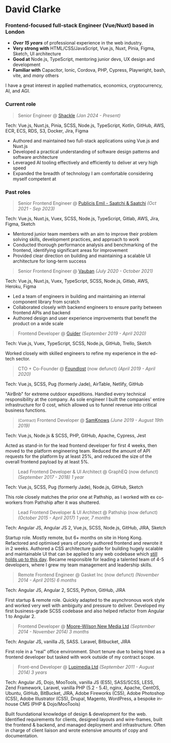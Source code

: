 # David Clarke
### Frontend-focused full-stack Engineer (Vue/Nuxt) based in London

- ***Over 15 years*** of professional experience in the web industry.
- **Very strong with** HTML/CSS/JavaScript, Vue.js, Nuxt, Pinia, Figma, Sketch, UI architecture
- **Good at** Node.js, TypeScript, mentoring junior devs, UX design and development
- **Familiar with** Capacitor, Ionic, Cordova, PHP, Cypress, Playwright, bash, vite, and *many* others

I have a great interest in applied mathematics, economics, cryptocurrency, AI, and AGI. 

### Current role

>Senior Engineer @ [Shackle](https://exploreshackle.com/) *(Jan 2024 - Present)*

Tech: Vue.js, Nuxt.js, Pinia, SCSS, Node.js, TypeScript, Kotlin, GitHub, AWS, ECR, ECS, RDS, S3, Docker, Jira, Figma

- Authored and maintained two full-stack applications using Vue.js and Nuxt.js
- Developed a practical understanding of software design patterns and software architecture
- Leveraged AI tooling effectively and efficiently to deliver at very high speed
- Expanded the breadth of technology I am comfortable considering myself competent at

### Past roles

>Senior Frontend Engineer @ [Publicis Emil - Saatchi & Saatchi](https://saatchi.co.uk/) *(Oct 2021 - Sep 2023)*

Tech: Vue.js, Nuxt.js, Vuex, SCSS, Node.js, TypeScript, Gitlab, AWS, Jira, Figma, Sketch

- Mentored junior team members with an aim to improve their problem solving skills, development practices, and approach to work
- Conducted thorough performance analysis and benchmarking of the frontend, identifying significant areas for improvement
- Provided clear direction on building and maintaining a scalable UI architecture for long-term success

>Senior Frontend Engineer @ [Vauban](https://vauban.io) *(July 2020 - October 2021)*

Tech: Vue.js, Nuxt.js, Vuex, TypeScript, SCSS, Node.js, Gitlab, AWS, Heroku, Figma

- Led a team of engineers in building and maintaining an internal component library from scratch
- Collaborated closely with backend engineers to ensure parity between frontend APIs and backend
- Authored design and user experience improvements that benefit the product on a wide scale

>Frontend Developer @ [Guider](https://www.guider-ai.com/) *(September 2019 - April 2020)*

Tech: Vue.js, Vuex, TypeScript, SCSS, Node.js, GitHub, Trello, Sketch

Worked closely with skilled engineers to refine my experience in the ed-tech sector.

>CTO + Co-Founder @ [Foundlost](https://foundlo.st) (now defunct)  *(April 2019 - April 2020)*

Tech: Vue.js, SCSS, Pug (formerly Jade), AirTable, Netlify, GitHub

"AirBnb" for extreme outdoor expeditions. Handled every technical responsibility at the company. As sole engineer I built the companies' entire infrastructure for 0 cost, which allowed us to funnel revenue into critical business functions.

><small>(Contract)</small> Frontend Developer @ [SamKnows](https://samknows.com) *(June 2019 - August 19th 2019)*

Tech: Vue.js, Node.js & SCSS, PHP, GitHub, Apache, Cypress, Jest

Acted as stand-in for the lead frontend developer for first 4 weeks, then moved to the platform engineering team. Reduced the amount of API requests for the platform by at least 25%, and reduced the size of the overall frontend payload by at least 5%.

>Lead Frontend Developer & UI Architect @ GraphEQ (now defunct) *(September 2017 - 2018) 1 year*

Tech: Vue.js, SCSS, Pug (formerly Jade), Node.js, GitHub, Sketch 

This role closely matches the prior one at Pathship, as I worked with ex co-workers from Pathship after it was shuttered. 

>Lead Frontend Developer & UI Architect @ Pathship (now defunct) *(October 2015 - April 2017) 1 year, 7 months*

Tech: Angular JS, Angular JS 2, Vue.js, SCSS, Node.js, GitHub, JIRA, Sketch

Startup role. Mostly remote, but 6+ months on site in Hong Kong. Refactored and optimised years of poorly authored frontend and rewrote it in 2 weeks. Authored a CSS architecture guide for building hugely scalable and maintainable UI that can be applied to any web codebase which [still holds up to this day](https://github.com/doot0/compago/). Became responsible for leading a talented team of 4-5 developers, where I grew my team management and leadership skills. 

>Remote Frontend Engineer @ Gasket Inc (now defunct) *(November 2014 - April 2015) 6 months*

Tech: Angular JS, Angular 2, SCSS, Python, GitHub, JIRA

First startup & remote role. Quickly adapted to the asynchronous work style and worked very well with ambiguity and pressure to deliver. Developed my first business-grade SCSS codebase and also helped refactor from Angular 1 to Angular 2.

>Frontend Developer @ [Moore-Wilson New Media Ltd](https://www.m-w.co.uk/) *(September 2014 - November 2014) 3 months*

Tech: Angular JS, vanilla JS, SASS. Laravel, Bitbucket, JIRA

First role in a "real" office environment. Short tenure due to being hired as a frontend developer but tasked with work outside of my contract scope.

>Front-end Developer @ [Lupimedia Ltd](https://www.lupimedia.com/) *(September 2011 - August 2014) 3 years*

Tech: Angular JS, Dojo, MooTools, vanilla JS (ES5), SASS/SCSS, LESS, Zend Framework, Laravel, vanilla PHP (5.2 - 5.4), nginx, Apache, CentOS, Ubuntu, GitHub, BitBucket, JIRA, Adobe Fireworks (CS5), Adobe Photoshop (CS5), Adobe Illustrator (CS5), Drupal, Magento, WordPress, a bespoke in-house CMS (PHP & Dojo/MooTools)

Built foundational knowledge of design & development for the web. Identified requirements for clients, designed layouts and wire-frames, built the frontend & backend, and managed deployment and infrastructure. Often in charge of client liaison and wrote extensive amounts of copy and documentation.
